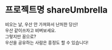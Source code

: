 # 프로젝트명 shareUmbrella

비오는 날, 우산 안 가져와서 난처한 당신!  
우산 같이쓰자고 비벼보세요.  
그렇지만 꽁으로?  
우산을 공유하는 사람은 흥정도 할 수 있습니다!  

